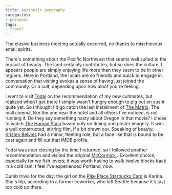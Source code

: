 ```yaml
---
title: Aesthetic geography
categories:
- personal
tags:
- travel
---
```


The elusive business meeting actually occurred, no thanks to mischievous email spirits.

There's something about the Pacific Northwest that seems well suited to the pursuit of beauty.  The land certainly contributes, but so does the culture.  I appears people are simply enjoying life more than they seem to be in other regions.  Here in Portland, the locals are so friendly and quick to engage in conversation that visiting evokes a sense of having just joined the community.  Or a cult, depending upon how aloof you're feeling.

I went to visit [Todai][1] on the recommendation of my new cultmates, but realized when I got there I simply wasn't hungry enough to pig out on sushi quite yet.  So I thought I'd go catch the last installment of [The
Matrix][2].  The mall cinema, like the one near the hotel and all others I've noticed, is not running it.  Do they say something nasty about Oregon in that movie?  I chose to watch [The Human Stain][3] based only on timing and poster imagery.  It was a well constructed, stirring film, if a bit drawn out.  Speaking of beauty, [Kristen Belvins][4] had a minor, fleeting role, but a face like that is bound to be cast again and fill out that IMDB profile.

   [1]: http://www.todai.com/Locations/oregon.htm
   [2]: http://whatisthematrix.warnerbros.com/
   [3]: http://www.imdb.com/title/tt0308383/
   [4]: http://www.imdb.com/name/nm1470268/

Todai was near closing by the time I returned, so I followed another recommendation and visited the original [McCormick ][5].  Excellent choice, especially for we fish lovers; it was worth having to walk twelve blocks back in a cold rain.  I feel I've experienced Portland, now.

   [5]: http://www.mccormickandschmicks.com/main.cfm?action=location&element=initial&locID=3

Dumb trivia for the day: the girl on the [Pike Place Starbucks Card][6] is Karina.  She's hip, according to a former coworker, who left Seattle because it's just too cold up there.

   [6]: http://www.starbucks.com/images/card_PIKE.gif
